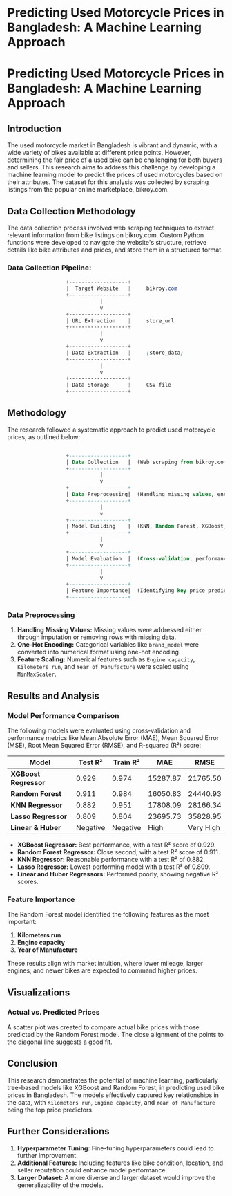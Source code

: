 # Predicting Used Motorcycle Prices in Bangladesh: A Machine Learning Approach

# Predicting Used Motorcycle Prices in Bangladesh: A Machine Learning Approach

## Introduction

The used motorcycle market in Bangladesh is vibrant and dynamic, with a wide variety of bikes available at different price points. However, determining the fair price of a used bike can be challenging for both buyers and sellers. This research aims to address this challenge by developing a machine learning model to predict the prices of used motorcycles based on their attributes. The dataset for this analysis was collected by scraping listings from the popular online marketplace, bikroy.com.

## Data Collection Methodology

The data collection process involved web scraping techniques to extract relevant information from bike listings on bikroy.com. Custom Python functions were developed to navigate the website's structure, retrieve details like bike attributes and prices, and store them in a structured format.

### Data Collection Pipeline:

```scss
                   +-------------------+
                   |  Target Website   |     bikroy.com
                   +-------------------+
                              |
                              v
                   +-------------------+
                   | URL Extraction    |     store_url
                   +-------------------+
                              |
                              v
                   +-------------------+
                   | Data Extraction   |     (store_data)
                   +-------------------+
                              |
                              v
                   +-------------------+
                   | Data Storage      |     CSV file
                   +-------------------+
```

## Methodology

The research followed a systematic approach to predict used motorcycle prices, as outlined below:

```sql

                   +-------------------+
                   | Data Collection   |  (Web scraping from bikroy.com)
                   +-------------------+
                              |
                              v
                   +-------------------+
                   | Data Preprocessing|  (Handling missing values, encoding, scaling)
                   +-------------------+
                              |
                              v
                   +-------------------+
                   | Model Building    |  (KNN, Random Forest, XGBoost, Lasso)
                   +-------------------+
                              |
                              v
                   +-------------------+
                   | Model Evaluation  |  (Cross-validation, performance metrics)
                   +-------------------+
                              |
                              v
                   +-------------------+
                   | Feature Importance|  (Identifying key price predictors)
                   +-------------------+
```

### Data Preprocessing

1. **Handling Missing Values:** Missing values were addressed either through imputation or removing rows with missing data.
2. **One-Hot Encoding:** Categorical variables like `brand_model` were converted into numerical format using one-hot encoding.
3. **Feature Scaling:** Numerical features such as `Engine capacity`, `Kilometers run`, and `Year of Manufacture` were scaled using `MinMaxScaler`.

## Results and Analysis

### Model Performance Comparison

The following models were evaluated using cross-validation and performance metrics like Mean Absolute Error (MAE), Mean Squared Error (MSE), Root Mean Squared Error (RMSE), and R-squared (R²) score:

| Model | Test R² | Train R² | MAE | RMSE |
| --- | --- | --- | --- | --- |
| **XGBoost Regressor** | 0.929 | 0.974 | 15287.87 | 21765.50 |
| **Random Forest** | 0.911 | 0.984 | 16050.83 | 24440.93 |
| **KNN Regressor** | 0.882 | 0.951 | 17808.09 | 28166.34 |
| **Lasso Regressor** | 0.809 | 0.804 | 23695.73 | 35828.95 |
| **Linear & Huber** | Negative | Negative | High | Very High |
- **XGBoost Regressor:** Best performance, with a test R² score of 0.929.
- **Random Forest Regressor:** Close second, with a test R² score of 0.911.
- **KNN Regressor:** Reasonable performance with a test R² of 0.882.
- **Lasso Regressor:** Lowest performing model with a test R² of 0.809.
- **Linear and Huber Regressors:** Performed poorly, showing negative R² scores.

### Feature Importance

The Random Forest model identified the following features as the most important:

1. **Kilometers run**
2. **Engine capacity**
3. **Year of Manufacture**

These results align with market intuition, where lower mileage, larger engines, and newer bikes are expected to command higher prices.

## Visualizations

### Actual vs. Predicted Prices

A scatter plot was created to compare actual bike prices with those predicted by the Random Forest model. The close alignment of the points to the diagonal line suggests a good fit.

## Conclusion

This research demonstrates the potential of machine learning, particularly tree-based models like XGBoost and Random Forest, in predicting used bike prices in Bangladesh. The models effectively captured key relationships in the data, with `Kilometers run`, `Engine capacity`, and `Year of Manufacture` being the top price predictors.

## Further Considerations

1. **Hyperparameter Tuning:** Fine-tuning hyperparameters could lead to further improvement.
2. **Additional Features:** Including features like bike condition, location, and seller reputation could enhance model performance.
3. **Larger Dataset:** A more diverse and larger dataset would improve the generalizability of the models.

